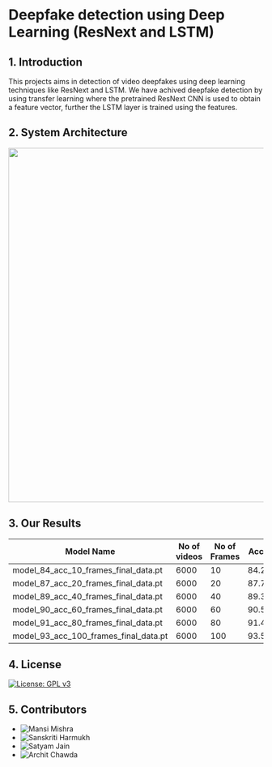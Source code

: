 # Deepfake detection using Deep Learning (ResNext and LSTM)
<!-- 
## Star⭐ this repo 😉 and Follow me on<a href="https://github.com/abhijitjadhav1998/">  <img src="https://img.shields.io/badge/GitHub-100000?style=for-the-badge&logo=github&logoColor=white" />
</a> -->


 ## 1. Introduction
This projects aims in detection of video deepfakes using deep learning techniques like ResNext and LSTM. We have achived deepfake detection by using transfer learning where the pretrained ResNext CNN is used to obtain a feature vector, further the LSTM layer is trained using the features. 


<!-- ## 2. Directory Structure
For ease of understanding the project is structured in below format
```
Deepfake_detection_using_deep_learning
    |
    |--- Django Application
    |--- Model Creation
    |--- Documentaion
```
1. Django Application 
   - This directory consists of the django made application of our work. Where a user can upload the video and submit it to the model for prediction. The trained model performs the prediction and the result is displayed on the screen.
2. Model Creation
   - This directory consists of the step by step process of creating and training a deepfake detection model using our approach.
3. Documentation
   - This directory consists of all the documentation done during the project
    -->
## 2. System Architecture
<p align="center">
  <img width = 700 src="https://github.com/abhijitjadhav1998/Deepfake_detection_using_deep_learning/blob/master/github_assets/System%20Architecture.png" />
</p>

<!-- ## 4. Demo  -->
<!-- ### You can watch the [youtube video](https://www.youtube.com/watch?v=_q16aJTXVRE&t=823s) for demo -->

<p align="center">
<!--   <img src="https://github.com/abhijitjadhav1998/Deepfake_detection_using_deep_learning/blob/master/github_assets/fakegif.gif" /> -->
</p>

## 3. Our Results

| Model Name | No of videos | No of Frames | Accuracy |
|------------|--------------|--------------|----------|
|model_84_acc_10_frames_final_data.pt |6000 |10 |84.21461|
|model_87_acc_20_frames_final_data.pt | 6000 |20 |87.79160|
|model_89_acc_40_frames_final_data.pt | 6000| 40 |89.34681|
|model_90_acc_60_frames_final_data.pt | 6000| 60 |90.59097 |
|model_91_acc_80_frames_final_data.pt | 6000 | 80 | 91.49818 |
|model_93_acc_100_frames_final_data.pt| 6000 | 100 | 93.58794|

<!-- ## 6. Contributors
   1. [Abhijit Jadhav](https://www.linkedin.com/in/abhijitjadhav1998/)
   2. [Jay Patel](https://www.linkedin.com/in/jay-patel-396408155/)
   3. [Hitendra Patil](https://www.linkedin.com/in/hitendra-patil-95852613a/)
   4. [Abhishek Patange](https://www.linkedin.com/in/abhishek-patange-691406155/)
    -->
<!-- ### Please reach out to me on [LinkedIn](https://www.linkedin.com/in/abhijitjadhav1998/) if you have doubts or you face any issues. -->


## 4. License
<!--  -->
[![License: GPL v3](https://img.shields.io/badge/License-GPLv3-blue.svg)](https://www.gnu.org/licenses/gpl-3.0)

## 5. Contributors
- ![Mansi Mishra](https://github.com/0904-mansi)
- ![Sanskriti Harmukh](https://github.com/SanskritiHarmukh)
- ![Satyam Jain](https://github.com/satyam298)
- ![Archit Chawda]()
